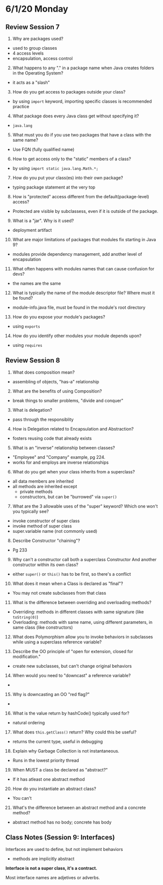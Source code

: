 # 6/1/20 Monday

## Review Session 7
1. Why are packages used?
  - used to group classes
  - 4 access levels
  - encapsulation, access control

2. What happens to any "." in a package name when Java creates folders in the Operating System?
  - it acts as a "slash" 

3. How do you get access to packages outside your class?
  - by using `import` keyword, importing specific classes is recommended practice 

4. What package does every Java class get without specifying it?
  - `java.lang`

5. What must you do if you use two packages that have a class with the same name?
  - Use FQN (fully qualified name)

6. How to get access only to the "static" members of a class?
  - by using `import static java.lang.Math.*;`  

7. How do you put your class(es) into their own package?
  - typing package statement at the very top 

8. How is "protected" access different from the default(package-level) access?
  - Protected are visible by subclassess, even if it is outside of the package. 

9. What is a "jar". Why is it used? 
  - deployment artifact

10. What are major limitations of packages that modules fix starting in Java 9?
  - modules provide dependency management, add another level of encapsulation

11. What often happens with modules names that can cause confusion for devs?
  - the names are the same 

12. What is typically the name of the module descriptor file? Where must it be found?
  - module-info.java file, must be found in the module's root directory

13. How do you expose your module's packages?
  - using `exports`

14. How do you identify other modules your module depends upon? 
  - using `requires`

## Review Session 8
1. What does composition mean?
  - assembling of objects, "has-a" relationship 

2. What are the benefits of using Composition?
  - break things to smaller problems, "divide and conquer" 

3. What is delegation?
  - pass through the responsiblity

4. How is Delegation related to Encapsulation and Abstraction?
  - fosters reusing code that already exists 

5. What is an "inverse" relationship between classes?
  - "Employee" and "Company" example, pg 224.
  - works for and employs are inverse relationships 

6. What do you get when your class inherits from a superclass?
  - all data members are inherited
  - all methods are inherited except
    - private methods
    - constructors, but can be "burrowed" via `super()`

7. What are the 3 allowable uses of the "super" keyword? Which one won't you typically see? 
  - invoke constructor of super class
  - invoke method of super class 
  - super.variable name (not commonly used)

8. Describe Constructor "chaining"? 
  - Pg 233

9. Why can't a constructor call both a superclass Constructor And another constructor within its own class?
  - either `super()` or `this()` has to be first, so there's a conflict

10. What does it mean when a Class is declared as "final"?
  - You may not create subclasses from that class 

11. What is the difference between overriding and overloading methods?
  - Overriding: methods in different classes with same signature (like `toString(0)`)
  - Overloading: methods with same name, using different parameters, in same class (like constructors)

12. What does Polymorphism allow you to invoke behaviors in subclasses while using a superclass reference variable?

13. Describe the OO principle of "open for extension, closed for modification."
  - create new subclasses, but can't change original behaviors 

14. When would you need to "downcast" a reference variable?
  - 

15. Why is downcasting an OO "red flag?"
  - 

16. What is the value return by hashCode() typically used for?
  - natural ordering 

17. What does `this.getClass()` return? Why could this be useful?
  - returns the current type, useful in debugging 

18. Explain why Garbage Collection is not instantaneous.
  - Runs in the lowest priority thread 

19. When MUST a class be declared as "abstract?"
  - If it has atleast one abstract method 

20. How do you instantiate an abstract class?
  - You can't 

21. What's the difference between an abstract method and a concrete method?
  - abstract method has no body; concrete has body 

## Class Notes (Session 9: Interfaces)

Interfaces are used to define, but not implement behaviors
  - methods are implicitly abstract

**Interface is not a super class, it's a contract.**

Most interface names are adjetives or adverbs. 





